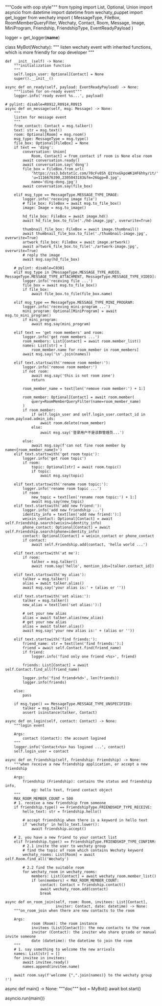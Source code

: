 """Code with oop style"""
from typing import List, Optional, Union
import asyncio
from datetime import datetime
from wechaty_puppet import get_logger
from wechaty import (
    MessageType,
    FileBox,
    RoomMemberQueryFilter,
    Wechaty,
    Contact,
    Room,
    Message,
    Image,
    MiniProgram,
    Friendship,
    FriendshipType,
    EventReadyPayload
)

logger = get_logger(__name__)


class MyBot(Wechaty):
    """
    listen wechaty event with inherited functions, which is more friendly for
    oop developer
    """

    def __init__(self) -> None:
        """initialization function
        """
        self.login_user: Optional[Contact] = None
        super().__init__()

    async def on_ready(self, payload: EventReadyPayload) -> None:
        """listen for on-ready event"""
        logger.info('ready event %s...', payload)

    # pylint: disable=R0912,R0914,R0915
    async def on_message(self, msg: Message) -> None:
        """
        listen for message event
        """
        from_contact: Contact = msg.talker()
        text: str = msg.text()
        room: Optional[Room] = msg.room()
        msg_type: MessageType = msg.type()
        file_box: Optional[FileBox] = None
        if text == 'ding':
            conversation: Union[
                Room, Contact] = from_contact if room is None else room
            await conversation.ready()
            await conversation.say('dong')
            file_box = FileBox.from_url(
                'https://ss3.bdstatic.com/70cFv8Sh_Q1YnxGkpoWK1HF6hhy/it/'
                'u=1116676390,2305043183&fm=26&gp=0.jpg',
                name='ding-dong.jpg')
            await conversation.say(file_box)

        elif msg_type == MessageType.MESSAGE_TYPE_IMAGE:
            logger.info('receving image file')
            # file_box: FileBox = await msg.to_file_box()
            image: Image = msg.to_image()

            hd_file_box: FileBox = await image.hd()
            await hd_file_box.to_file('./hd-image.jpg', overwrite=True)

            thumbnail_file_box: FileBox = await image.thumbnail()
            await thumbnail_file_box.to_file('./thumbnail-image.jpg', overwrite=True)
            artwork_file_box: FileBox = await image.artwork()
            await artwork_file_box.to_file('./artwork-image.jpg', overwrite=True)
            # reply the image
            await msg.say(hd_file_box)

        # pylint: disable=C0301
        elif msg_type in [MessageType.MESSAGE_TYPE_AUDIO, MessageType.MESSAGE_TYPE_ATTACHMENT, MessageType.MESSAGE_TYPE_VIDEO]:
            logger.info('receving file ...')
            file_box = await msg.to_file_box()
            if file_box:
                await file_box.to_file(file_box.name)

        elif msg_type == MessageType.MESSAGE_TYPE_MINI_PROGRAM:
            logger.info('receving mini-program ...')
            mini_program: Optional[MiniProgram] = await msg.to_mini_program()
            if mini_program:
                await msg.say(mini_program)

        elif text == 'get room members' and room:
            logger.info('get room members ...')
            room_members: List[Contact] = await room.member_list()
            names: List[str] = [
                room_member.name for room_member in room_members]
            await msg.say('\n'.join(names))

        elif text.startswith('remove room member:'):
            logger.info('remove room member:')
            if not room:
                await msg.say('this is not room zone')
                return

            room_member_name = text[len('remove room member:') + 1:]

            room_member: Optional[Contact] = await room.member(
                query=RoomMemberQueryFilter(name=room_member_name)
            )
            if room_member:
                if self.login_user and self.login_user.contact_id in room.payload.admin_ids:
                    await room.delete(room_member)
                else:
                    await msg.say('登录用户不是该群管理员...')

            else:
                await msg.say(f'can not fine room member by name<{room_member_name}>')
        elif text.startswith('get room topic'):
            logger.info('get room topic')
            if room:
                topic: Optional[str] = await room.topic()
                if topic:
                    await msg.say(topic)

        elif text.startswith('rename room topic:'):
            logger.info('rename room topic ...')
            if room:
                new_topic = text[len('rename room topic:') + 1:]
                await msg.say(new_topic)
        elif text.startswith('add new friend:'):
            logger.info('add new friendship ...')
            identity_info = text[len('add new friend:'):]
            weixin_contact: Optional[Contact] = await self.Friendship.search(weixin=identity_info)
            phone_contact: Optional[Contact] = await self.Friendship.search(phone=identity_info)
            contact: Optional[Contact] = weixin_contact or phone_contact
            if contact:
                await self.Friendship.add(contact, 'hello world ...')

        elif text.startswith('at me'):
            if room:
                talker = msg.talker()
                await room.say('hello', mention_ids=[talker.contact_id])

        elif text.startswith('my alias'):
            talker = msg.talker()
            alias = await talker.alias()
            await msg.say('your alias is:' + (alias or ''))

        elif text.startswith('set alias:'):
            talker = msg.talker()
            new_alias = text[len('set alias:'):]

            # set your new alias
            alias = await talker.alias(new_alias)
            # get your new alias
            alias = await talker.alias()
            await msg.say('your new alias is:' + (alias or ''))

        elif text.startswith('find friends:'):
            friend_name: str = text[len('find friends:'):]
            friend = await self.Contact.find(friend_name)
            if friend:
                logger.info('find only one friend <%s>', friend)

            friends: List[Contact] = await self.Contact.find_all(friend_name)

            logger.info('find friend<%d>', len(friends))
            logger.info(friends)

        else:
            pass

        if msg.type() == MessageType.MESSAGE_TYPE_UNSPECIFIED:
            talker = msg.talker()
            assert isinstance(talker, Contact)

    async def on_login(self, contact: Contact) -> None:
        """login event

        Args:
            contact (Contact): the account logined
        """
        logger.info('Contact<%s> has logined ...', contact)
        self.login_user = contact

    async def on_friendship(self, friendship: Friendship) -> None:
        """when receive a new friendship application, or accept a new friendship

        Args:
            friendship (Friendship): contains the status and friendship info,
                eg: hello text, friend contact object
        """
        MAX_ROOM_MEMBER_COUNT = 500
        # 1. receive a new friendship from someone
        if friendship.type() == FriendshipType.FRIENDSHIP_TYPE_RECEIVE:
            hello_text: str = friendship.hello()

            # accept friendship when there is a keyword in hello text
            if 'wechaty' in hello_text.lower():
                await friendship.accept()

        # 2. you have a new friend to your contact list
        elif friendship.type() == FriendshipType.FRIENDSHIP_TYPE_CONFIRM:
            # 2.1 invite the user to wechaty group
            # find the topic of room which contains Wechaty keyword
            wechaty_rooms: List[Room] = await self.Room.find_all('Wechaty')

            # 2.2 find the suitable room
            for wechaty_room in wechaty_rooms:
                members: List[Contact] = await wechaty_room.member_list()
                if len(members) < MAX_ROOM_MEMBER_COUNT:
                    contact: Contact = friendship.contact()
                    await wechaty_room.add(contact)
                    break

    async def on_room_join(self, room: Room, invitees: List[Contact],
                           inviter: Contact, date: datetime) -> None:
        """on_room_join when there are new contacts to the room

        Args:
                room (Room): the room instance
                invitees (List[Contact]): the new contacts to the room
                inviter (Contact): the inviter who share qrcode or manual invite someone
                date (datetime): the datetime to join the room
        """
        # 1. say something to welcome the new arrivals
        names: List[str] = []
        for invitee in invitees:
            await invitee.ready()
            names.append(invitee.name)

        await room.say(f'welcome {",".join(names)} to the wechaty group !')


async def main() -> None:
    """doc"""
    bot = MyBot()
    await bot.start()

asyncio.run(main())
